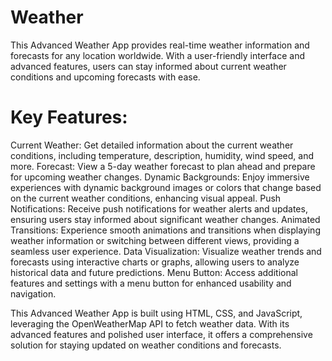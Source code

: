 # Weather
This Advanced Weather App provides real-time weather information and forecasts for any location worldwide. With a user-friendly interface and advanced features, users can stay informed about current weather conditions and upcoming forecasts with ease.
# Key Features:

Current Weather: Get detailed information about the current weather conditions, including temperature, description, humidity, wind speed, and more.
Forecast: View a 5-day weather forecast to plan ahead and prepare for upcoming weather changes.
Dynamic Backgrounds: Enjoy immersive experiences with dynamic background images or colors that change based on the current weather conditions, enhancing visual appeal.
Push Notifications: Receive push notifications for weather alerts and updates, ensuring users stay informed about significant weather changes.
Animated Transitions: Experience smooth animations and transitions when displaying weather information or switching between different views, providing a seamless user experience.
Data Visualization: Visualize weather trends and forecasts using interactive charts or graphs, allowing users to analyze historical data and future predictions.
Menu Button: Access additional features and settings with a menu button for enhanced usability and navigation.

This Advanced Weather App is built using HTML, CSS, and JavaScript, leveraging the OpenWeatherMap API to fetch weather data. With its advanced features and polished user interface, it offers a comprehensive solution for staying updated on weather conditions and forecasts.






